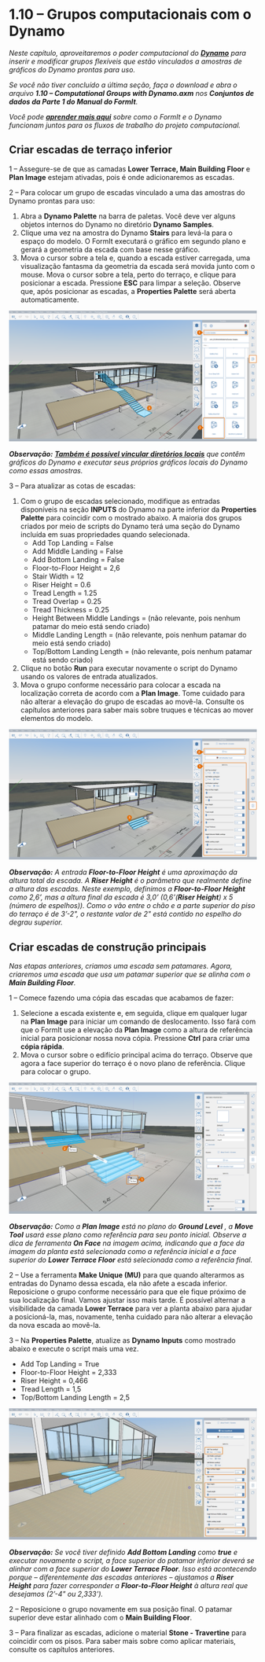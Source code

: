 # 1.10 – Grupos computacionais com o Dynamo

_Neste capítulo, aproveitaremos o poder computacional do_ [_**Dynamo**_](http://dynamobim.org/) _para inserir e modificar grupos flexíveis que estão vinculados a amostras de gráficos do Dynamo prontas para uso._

_Se você não tiver concluído a última seção, faça o download e abra o arquivo_ _**1.10 – Computational Groups with Dynamo.axm**_ _nos_ _**Conjuntos de dados da Parte 1 do Manual do FormIt**._

_Você pode_ [_**aprender mais aqui**_](http://formit.autodesk.com/page/formit-dynamo) _sobre como o FormIt e o Dynamo funcionam juntos para os fluxos de trabalho do projeto computacional._

## **Criar escadas de terraço inferior**

1 – Assegure-se de que as camadas **Lower Terrace, Main Building Floor** e **Plan Image** estejam ativadas, pois é onde adicionaremos as escadas.

2 – Para colocar um grupo de escadas vinculado a uma das amostras do Dynamo prontas para uso:

1. Abra a **Dynamo Palette** na barra de paletas. Você deve ver alguns objetos internos do Dynamo no diretório **Dynamo Samples**.
2. Clique uma vez na amostra do Dynamo **Stairs** para levá-la para o espaço do modelo. O FormIt executará o gráfico em segundo plano e gerará a geometria da escada com base nesse gráfico.
3. Mova o cursor sobre a tela e, quando a escada estiver carregada, uma visualização fantasma da geometria da escada será movida junto com o mouse. Mova o cursor sobre a tela, perto do terraço, e clique para posicionar a escada. Pressione **ESC** para limpar a seleção. Observe que, após posicionar as escadas, a **Properties Palette** será aberta automaticamente.

![](../../.gitbook/assets/0%20%2815%29.png)

_**Observação:**_ [_**Também é possível vincular diretórios locais**_](https://formit.autodesk.com/page/formit-dynamo#dynamo-getting-started) _que contêm gráficos do Dynamo e executar seus próprios gráficos locais do Dynamo como essas amostras._

3 – Para atualizar as cotas de escadas:

1. Com o grupo de escadas selecionado, modifique as entradas disponíveis na seção **INPUTS** do Dynamo na parte inferior da **Properties Palette** para coincidir com o mostrado abaixo. A maioria dos grupos criados por meio de scripts do Dynamo terá uma seção do Dynamo incluída em suas propriedades quando selecionada.
   * Add Top Landing = False
   * Add Middle Landing = False
   * Add Bottom Landing = False
   * Floor-to-Floor Height = 2,6
   * Stair Width = 12
   * Riser Height = 0.6
   * Tread Length = 1.25
   * Tread Overlap = 0.25
   * Tread Thickness = 0.25
   * Height Between Middle Landings = \(não relevante, pois nenhum patamar do meio está sendo criado\)
   * Middle Landing Length = \(não relevante, pois nenhum patamar do meio está sendo criado\)
   * Top/Bottom Landing Length = \(não relevante, pois nenhum patamar está sendo criado\)
2. Clique no botão **Run** para executar novamente o script do Dynamo usando os valores de entrada atualizados.
3. Mova o grupo conforme necessário para colocar a escada na localização correta de acordo com a **Plan Image**. Tome cuidado para não alterar a elevação do grupo de escadas ao movê-la. Consulte os capítulos anteriores para saber mais sobre truques e técnicas ao mover elementos do modelo.

![](../../.gitbook/assets/1%20%2811%29.png)

_**‌Observação:**_ _A entrada_ _**Floor-to-Floor Height**_ _é uma aproximação da altura total da escada. A_ _**Riser Height**_ _é o parâmetro que realmente define a altura das escadas. Neste exemplo, definimos a __**Floor-to-Floor Height**__ como 2,6’, mas a altura final da escada é 3,0’ \(0,6’\(**Riser Height**\) x 5 \(número de espelhos\)\). Como o vão entre o chão e a parte superior do piso do terraço é de 3’-2", o restante valor de 2" está contido no espelho do degrau superior._

## **Criar escadas de construção principais**

_Nas etapas anteriores, criamos uma escada sem patamares. Agora, criaremos uma escada que usa um patamar superior que se alinha com o_ _**Main Building Floor**._

1 – Comece fazendo uma cópia das escadas que acabamos de fazer:

1. Selecione a escada existente e, em seguida, clique em qualquer lugar na **Plan Image** para iniciar um comando de deslocamento. Isso fará com que o FormIt use a elevação da **Plan Image** como a altura de referência inicial para posicionar nossa nova cópia. Pressione **Ctrl** para criar uma **cópia rápida**.
2. Mova o cursor sobre o edifício principal acima do terraço. Observe que agora a face superior do terraço é o novo plano de referência. Clique para colocar o grupo.

![](../../.gitbook/assets/2%20%289%29.png)

_**Observação:**_ _Como a_ _**Plan Image**_ _está no plano do_ _**Ground Level**_ _, a_ _**Move Tool**_ _usará esse plano como referência para seu ponto inicial. Observe a dica de ferramenta_ _**On Face**_ _na imagem acima, indicando que a face da imagem da planta está selecionada como a referência inicial e a face superior do_ _**Lower Terrace Floor**_ _está selecionada como a referência final._

2 – Use a ferramenta **Make Unique \(MU\)** para que quando alterarmos as entradas do Dynamo dessa escada, ela não afete a escada inferior. Reposicione o grupo conforme necessário para que ele fique próximo de sua localização final. Vamos ajustar isso mais tarde. É possível alternar a visibilidade da camada **Lower Terrace** para ver a planta abaixo para ajudar a posicioná-la, mas, novamente, tenha cuidado para não alterar a elevação da nova escada ao movê-la.

3 – Na **Properties Palette**, atualize as **Dynamo Inputs** como mostrado abaixo e execute o script mais uma vez.

* Add Top Landing = True
* Floor-to-Floor Height = 2,333
* Riser Height = 0,466
* Tread Length = 1,5
* Top/Bottom Landing Length = 2,5

![](../../.gitbook/assets/3%20%281%29.jpeg)

_**Observação:**_ _Se você tiver definido_ _**Add Bottom Landing**_ _como_ _**true**_ _e executar novamente o script, a face superior do patamar inferior deverá se alinhar com a face superior do_ _**Lower Terrace Floor**. Isso está acontecendo porque – diferentemente das escadas anteriores – ajustamos a_ _**Riser Height**_ _para fazer corresponder a_ _**Floor-to-Floor Height**_ _à altura real que desejamos \(2’-4" ou 2,333’\)._

2 – Reposicione o grupo novamente em sua posição final. O patamar superior deve estar alinhado com o **Main Building Floor**.

3 – Para finalizar as escadas, adicione o material **Stone - Travertine** para coincidir com os pisos. Para saber mais sobre como aplicar materiais, consulte os capítulos anteriores.

